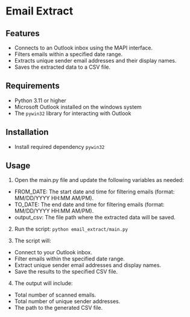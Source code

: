 # Email Extract

## Features

- Connects to an Outlook inbox using the MAPI interface.
- Filters emails within a specified date range.
- Extracts unique sender email addresses and their display names.
- Saves the extracted data to a CSV file.

## Requirements

- Python 3.11 or higher
- Microsoft Outlook installed on the windows system
- The `pywin32` library for interacting with Outlook

## Installation
- Install required dependency `pywin32`

## Usage
1. Open the main.py file and update the following variables as needed:

  - FROM_DATE: The start date and time for filtering emails (format: MM/DD/YYYY HH:MM AM/PM).
  - TO_DATE: The end date and time for filtering emails (format: MM/DD/YYYY HH:MM AM/PM).
  - output_csv: The file path where the extracted data will be saved.

2. Run the script:
  `python email_extract/main.py`

3. The script will:
  - Connect to your Outlook inbox.
  - Filter emails within the specified date range.
  - Extract unique sender email addresses and display names.
  - Save the results to the specified CSV file.

4. The output will include:
  - Total number of scanned emails.
  - Total number of unique sender addresses.
  - The path to the generated CSV file.